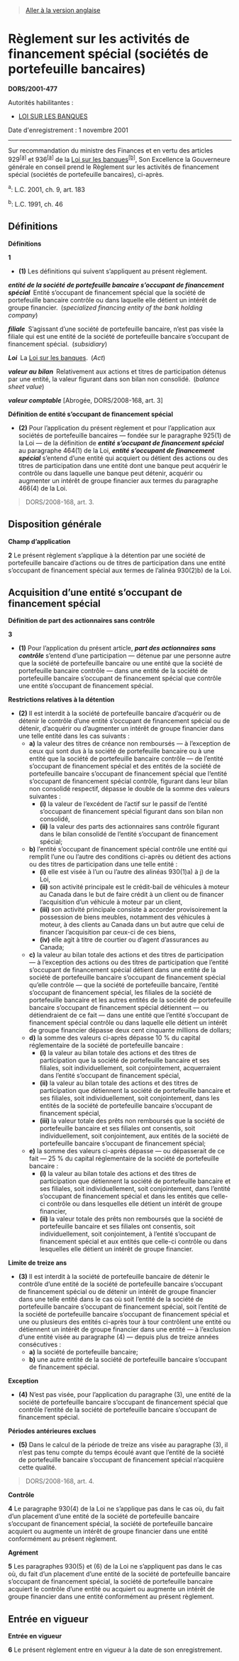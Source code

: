 > [Aller à la version anglaise](/en/Regulations/Statutory%20Orders%20and%20Regulations/2001/477.md)

# Règlement sur les activités de financement spécial (sociétés de portefeuille bancaires)

**DORS/2001-477**

Autorités habilitantes : 
- [LOI SUR LES BANQUES](/fr/Lois/Lois%20du%20Canada/1991/ch.%2046.md)

Date d'enregistrement : 1 novembre 2001

----------

Sur recommandation du ministre des Finances et en vertu des articles 929<sup><a href='#footnotea_f'>[a]</a></sup> et 936<sup><a href='#footnotea_f'>[a]</a></sup> de la [Loi sur les banques](/fr/Lois/Lois%20du%20Canada/1991/ch.%2046.md)<sup><a href='#footnoteb_f'>[b]</a></sup>, Son Excellence la Gouverneure générale en conseil prend le Règlement sur les activités de financement spécial (sociétés de portefeuille bancaires), ci-après.

<a name='footnotea_f'><sup>a</sup></a>: L.C. 2001, ch. 9, art. 183<br />

<a name='footnoteb_f'><sup>b</sup></a>: L.C. 1991, ch. 46<br />




## Définitions



**Définitions**

**1** 

- **(1)** Les définitions qui suivent s’appliquent au présent règlement.

***entité de la société de portefeuille bancaire s’occupant de financement spécial*** Entité s’occupant de financement spécial que la société de portefeuille bancaire contrôle ou dans laquelle elle détient un intérêt de groupe financier. (*specialized financing entity of the bank holding company*)

***filiale*** S’agissant d’une société de portefeuille bancaire, n’est pas visée la filiale qui est une entité de la société de portefeuille bancaire s’occupant de financement spécial. (*subsidiary*)

***Loi*** La [Loi sur les banques](/fr/Lois/Lois%20du%20Canada/1991/ch.%2046.md). (*Act*)

***valeur au bilan*** Relativement aux actions et titres de participation détenus par une entité, la valeur figurant dans son bilan non consolidé. (*balance sheet value*)

***valeur comptable*** [Abrogée, DORS/2008-168, art. 3]

**Définition de entité s’occupant de financement spécial**

- **(2)** Pour l’application du présent règlement et pour l’application aux sociétés de portefeuille bancaires — fondée sur le paragraphe 925(1) de la Loi — de la définition de ***entité s’occupant de financement spécial*** au paragraphe 464(1) de la Loi, ***entité s’occupant de financement spécial*** s’entend d’une entité qui acquiert ou détient des actions ou des titres de participation dans une entité dont une banque peut acquérir le contrôle ou dans laquelle une banque peut détenir, acquérir ou augmenter un intérêt de groupe financier aux termes du paragraphe 466(4) de la Loi.
> DORS/2008-168, art. 3.





## Disposition générale



**Champ d’application**

**2** Le présent règlement s’applique à la détention par une société de portefeuille bancaire d’actions ou de titres de participation dans une entité s’occupant de financement spécial aux termes de l’alinéa 930(2)b) de la Loi.




## Acquisition d’une entité s’occupant de financement spécial



**Définition de part des actionnaires sans contrôle**

**3** 

- **(1)** Pour l’application du présent article, ***part des actionnaires sans contrôle*** s’entend d’une participation — détenue par une personne autre que la société de portefeuille bancaire ou une entité que la société de portefeuille bancaire contrôle — dans une entité de la société de portefeuille bancaire s’occupant de financement spécial que contrôle une entité s’occupant de financement spécial.

**Restrictions relatives à la détention**

- **(2)** Il est interdit à la société de portefeuille bancaire d’acquérir ou de détenir le contrôle d’une entité s’occupant de financement spécial ou de détenir, d’acquérir ou d’augmenter un intérêt de groupe financier dans une telle entité dans les cas suivants :
	- **a)** la valeur des titres de créance non remboursés — à l’exception de ceux qui sont dus à la société de portefeuille bancaire ou à une entité que la société de portefeuille bancaire contrôle — de l’entité s’occupant de financement spécial et des entités de la société de portefeuille bancaire s’occupant de financement spécial que l’entité s’occupant de financement spécial contrôle, figurant dans leur bilan non consolidé respectif, dépasse le double de la somme des valeurs suivantes :
		- **(i)** la valeur de l’excédent de l’actif sur le passif de l’entité s’occupant de financement spécial figurant dans son bilan non consolidé,
		- **(ii)** la valeur des parts des actionnaires sans contrôle figurant dans le bilan consolidé de l’entité s’occupant de financement spécial;
	- **b)** l’entité s’occupant de financement spécial contrôle une entité qui remplit l’une ou l’autre des conditions ci-après ou détient des actions ou des titres de participation dans une telle entité :
		- **(i)** elle est visée à l’un ou l’autre des alinéas 930(1)a) à j) de la Loi,
		- **(ii)** son activité principale est le crédit-bail de véhicules à moteur au Canada dans le but de faire crédit à un client ou de financer l’acquisition d’un véhicule à moteur par un client,
		- **(iii)** son activité principale consiste à accorder provisoirement la possession de biens meubles, notamment des véhicules à moteur, à des clients au Canada dans un but autre que celui de financer l’acquisition par ceux-ci de ces biens,
		- **(iv)** elle agit à titre de courtier ou d’agent d’assurances au Canada;
	- **c)** la valeur au bilan totale des actions et des titres de participation — à l’exception des actions ou des titres de participation que l’entité s’occupant de financement spécial détient dans une entité de la société de portefeuille bancaire s’occupant de financement spécial qu’elle contrôle — que la société de portefeuille bancaire, l’entité s’occupant de financement spécial, les filiales de la société de portefeuille bancaire et les autres entités de la société de portefeuille bancaire s’occupant de financement spécial détiennent — ou détiendraient de ce fait — dans une entité que l’entité s’occupant de financement spécial contrôle ou dans laquelle elle détient un intérêt de groupe financier dépasse deux cent cinquante millions de dollars;
	- **d)** la somme des valeurs ci-après dépasse 10 % du capital réglementaire de la société de portefeuille bancaire :
		- **(i)** la valeur au bilan totale des actions et des titres de participation que la société de portefeuille bancaire et ses filiales, soit individuellement, soit conjointement, acquerraient dans l’entité s’occupant de financement spécial,
		- **(ii)** la valeur au bilan totale des actions et des titres de participation que détiennent la société de portefeuille bancaire et ses filiales, soit individuellement, soit conjointement, dans les entités de la société de portefeuille bancaire s’occupant de financement spécial,
		- **(iii)** la valeur totale des prêts non remboursés que la société de portefeuille bancaire et ses filiales ont consentis, soit individuellement, soit conjointement, aux entités de la société de portefeuille bancaire s’occupant de financement spécial;
	- **e)** la somme des valeurs ci-après dépasse — ou dépasserait de ce fait — 25 % du capital réglementaire de la société de portefeuille bancaire :
		- **(i)** la valeur au bilan totale des actions et des titres de participation que détiennent la société de portefeuille bancaire et ses filiales, soit individuellement, soit conjointement, dans l’entité s’occupant de financement spécial et dans les entités que celle-ci contrôle ou dans lesquelles elle détient un intérêt de groupe financier,
		- **(ii)** la valeur totale des prêts non remboursés que la société de portefeuille bancaire et ses filiales ont consentis, soit individuellement, soit conjointement, à l’entité s’occupant de financement spécial et aux entités que celle-ci contrôle ou dans lesquelles elle détient un intérêt de groupe financier.

**Limite de treize ans**

- **(3)** Il est interdit à la société de portefeuille bancaire de détenir le contrôle d’une entité de la société de portefeuille bancaire s’occupant de financement spécial ou de détenir un intérêt de groupe financier dans une telle entité dans le cas où soit l’entité de la société de portefeuille bancaire s’occupant de financement spécial, soit l’entité de la société de portefeuille bancaire s’occupant de financement spécial et une ou plusieurs des entités ci-après tour à tour contrôlent une entité ou détiennent un intérêt de groupe financier dans une entité — à l’exclusion d’une entité visée au paragraphe (4) — depuis plus de treize années consécutives :
	- **a)** la société de portefeuille bancaire;
	- **b)** une autre entité de la société de portefeuille bancaire s’occupant de financement spécial.

**Exception**

- **(4)** N’est pas visée, pour l’application du paragraphe (3), une entité de la société de portefeuille bancaire s’occupant de financement spécial que contrôle l’entité de la société de portefeuille bancaire s’occupant de financement spécial.

**Périodes antérieures exclues**

- **(5)** Dans le calcul de la période de treize ans visée au paragraphe (3), il n’est pas tenu compte du temps écoulé avant que l’entité de la société de portefeuille bancaire s’occupant de financement spécial n’acquière cette qualité.
> DORS/2008-168, art. 4.





**Contrôle**

**4** Le paragraphe 930(4) de la Loi ne s’applique pas dans le cas où, du fait d’un placement d’une entité de la société de portefeuille bancaire s’occupant de financement spécial, la société de portefeuille bancaire acquiert ou augmente un intérêt de groupe financier dans une entité conformément au présent règlement.




**Agrément**

**5** Les paragraphes 930(5) et (6) de la Loi ne s’appliquent pas dans le cas où, du fait d’un placement d’une entité de la société de portefeuille bancaire s’occupant de financement spécial, la société de portefeuille bancaire acquiert le contrôle d’une entité ou acquiert ou augmente un intérêt de groupe financier dans une entité conformément au présent règlement.




## Entrée en vigueur



**Entrée en vigueur**

**6** Le présent règlement entre en vigueur à la date de son enregistrement.


